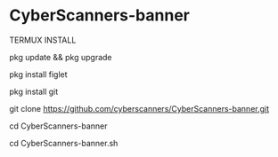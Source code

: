 # CyberScanners-banner



TERMUX INSTALL

pkg update && pkg upgrade

pkg install figlet

pkg install git

git clone https://github.com/cyberscanners/CyberScanners-banner.git

cd CyberScanners-banner

cd CyberScanners-banner.sh
